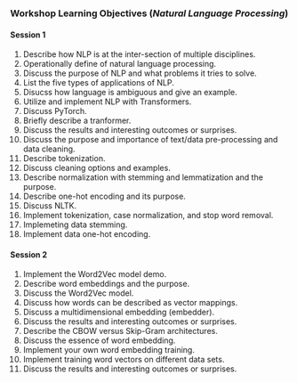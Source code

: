 ### Workshop Learning Objectives (*Natural Language Processing*)

#### Session 1
1. Describe how NLP is at the inter-section of multiple disciplines.
2. Operationally define of natural language processing.
3. Discuss the purpose of NLP and what problems it tries to solve.
4. List the five types of applications of NLP.
5. Disucss how language is ambiguous and give an example.
6. Utilize and implement NLP with Transformers.
7. Discuss PyTorch.
8. Briefly describe a tranformer.
9. Discuss the results and interesting outcomes or surprises.
10. Discuss the purpose and importance of text/data pre-processing and data cleaning.
11. Describe tokenization.
12. Discuss cleaning options and examples.
13. Describe normalization with stemming and lemmatization and the purpose.
14. Describe one-hot encoding and its purpose.
15. Discuss NLTK.
16. Implement tokenization, case normalization, and stop word removal.
17. Implemeting data stemming.
18. Implement data one-hot encoding.

#### Session 2
1. Implement the Word2Vec model demo.
2. Describe word embeddings and the purpose.
3. Discuss the Word2Vec model.
4. Discuss how words can be described as vector mappings.
5. Discuss a multidimensional embedding (embedder).
6. Discuss the results and interesting outcomes or surprises.
7. Describe the CBOW versus Skip-Gram architectures.
8. Discuss the essence of word embedding.
9. Implement your own word embedding training.
10. Implement training word vectors on different data sets.
11. Discuss the results and interesting outcomes or surprises.
